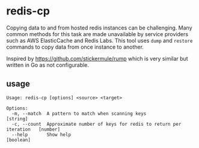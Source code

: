 # redis-cp

Copying data to and from hosted redis instances can be challenging. Many common methods for this task are made unavailable by service providers such as AWS ElasticCache and Redis Labs. This tool uses `dump` and `restore` commands to copy data from once instance to another.

Inspired by https://github.com/stickermule/rump which is very similar but written in Go as not configurable.

## usage

```
Usage: redis-cp [options] <source> <target>

Options:
  -m, --match  A pattern to match when scanning keys                          [string]
  -c, --count  Approximate number of keys for redis to return per iteration   [number]
  --help       Show help                                                      [boolean]
```
